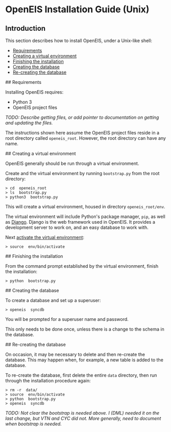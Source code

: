 # OpenEIS Installation Guide (Unix)


## Introduction

This section describes how to install OpenEIS, under a Unix-like shell:

+ [Requirements](#installRequirements)
+ [Creating a virtual environment](#createVirtualEnv)
+ [Finishing the installation](#finishInstallation)
+ [Creating the database](#createDatabase)
+ [Re-creating the database](#createDatabaseAgain)


<a name="installRequirements"/>
## Requirements

Installing OpenEIS requires:

+ Python 3
+ OpenEIS project files

*TODO: Describe getting files, or add pointer to documentation on getting and updating the files.*

The instructions shown here assume the OpenEIS project files reside in a root directory called `openeis_root`.
However, the root directory can have any name.


<a name="createVirtualEnv"/>
## Creating a virtual environment

OpenEIS generally should be run through a virtual environment.

Create and the virtual environment by running `bootstrap.py` from the root directory:

    > cd  openeis_root
    > ls  bootstrap.py
    > python3  bootstrap.py

This will create a virtual environment, housed in directory `openeis_root/env`.

The virtual environment will include Python's package manager, `pip`, as well as [Django](https://www.djangoproject.com/).
Django is the web framework used in OpenEIS.
It provides a development server to work on, and an easy database to work with.

Next [activate the virtual environment](command_line_basics_unix.md#activateVirtualEnv):

    > source  env/bin/activate


<a name="finishInstallation"/>
## Finishing the installation

From the command prompt established by the virtual environment, finish the installation:

    > python  bootstrap.py


<a name="createDatabase"/>
## Creating the database

To create a database and set up a superuser:

    > openeis  syncdb

You will be prompted for a superuser name and password.

This only needs to be done once, unless there is a change to the schema in the database.


<a name="createDatabaseAgain"/>
## Re-creating the database

On occasion, it may be necessary to delete and then re-create the database.
This may happen when, for example, a new table is added to the database.

To re-create the database, first delete the entire `data` directory, then run through the installation procedure again:

    > rm -r  data/
    > source  env/bin/activate
    > python  bootstrap.py
    > openeis  syncdb

*TODO: Not clear the bootstrap is needed above.
I (DML) needed it on the last change, but VTN and CYC did not.
More generally, need to document when bootstrap is needed.*
